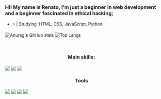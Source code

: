 ### Hi! My name is Renato, I'm just a beginner in web development and a beginner fascinated in ethical hacking;

- ⚡️ | Studying: HTML, CSS, JavaScript, Python.

![Anurag's GitHub stats](https://github-readme-stats.vercel.app/api?username=renatinnsx&show_icons=true&theme=dark&icon_color=7C00FF&border_color=202020)
![Top Langs](https://github-readme-stats.vercel.app/api/top-langs/?username=renatinnsx&layout=compact&theme=dark&icon_color=7C00FF&border_color=202020)
<div style="display: inline_block"><br>
    <h3 align="center">Main skills:</h3>
    <img align="center" src="https://img.shields.io/badge/HTML5-000000?style=for-the-badge&logo=html5&logoColor=E34F26"/>
    <img align="center" src="https://img.shields.io/badge/CSS3-000000?style=for-the-badge&logo=css3&logoColor=1572B6"/>
    <img align="center" src="https://img.shields.io/badge/Python-000000?style=for-the-badge&logo=python&logoColor=blue"/>
    <h3 align="center">Tools</h3>
    <img align="center" src="https://img.shields.io/badge/Visual_Studio_Code-000000?style=for-the-badge&logo=visual%20studio%20code&logoColor=0078D4">
    <img align="center" src="https://img.shields.io/badge/GitHub-000000?style=for-the-badge&logo=github&logoColor=white"/>
    <img align="center" src="https://img.shields.io/badge/Notion-000000?style=for-the-badge&logo=notion&logoColor=white"/>
    <img align="center" src="https://img.shields.io/badge/Windows-000000?style=for-the-badge&logo=windows&logoColor=0078D6"/>
</div>

  ##
